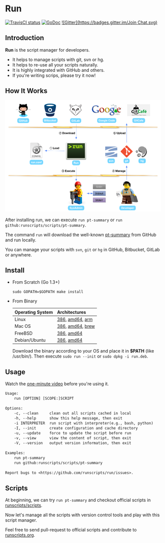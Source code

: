 # Run

[![TravisCI status](https://secure.travis-ci.org/runscripts/run.png)](http://travis-ci.org/runscripts/run) [![GoDoc](https://godoc.org/github.com/runscripts/run?status.svg)](https://godoc.org/github.com/runscripts/run) [![Gitter](https://badges.gitter.im/Join Chat.svg)](https://gitter.im/runscripts/run?utm_source=badge&utm_medium=badge&utm_campaign=pr-badge&utm_content=badge)

## Introduction

**Run** is the script manager for developers.

* It helps to manage scripts with git, svn or hg.
* It helps to re-use all your scripts naturally.
* It is highly integrated with GitHub and others.
* If you're writing scrips, please try it now!

## How It Works

![](how-it-works.png)

After installing run, we can execute `run pt-summary` or `run github:runscripts/scripts/pt-summary`.

The command `run` will download the well-known [pt-summary](http://www.percona.com/doc/percona-toolkit/2.1/pt-summary.html) from GitHub and run locally.

You can manage your scripts with `svn`, `git` or `hg` in GitHub, Bitbucket, GitLab or anywhere.

## Install

* From Scratch (Go 1.3+)

  ```
  sudo GOPATH=$GOPATH make install
  ```

* From Binary

  Operating System | Architectures
  ---------------- | -------------
  Linux            | [386](https://raw.githubusercontent.com/runscripts/run-release/master/0.3.6/linux_386/run), [amd64](https://raw.githubusercontent.com/runscripts/run-release/master/0.3.6/linux_amd64/run), [arm](https://raw.githubusercontent.com/runscripts/run-release/master/0.3.6/linux_arm/run)
  Mac OS           | [386](https://raw.githubusercontent.com/runscripts/run-release/master/0.3.6/darwin_386/run), [amd64](https://raw.githubusercontent.com/runscripts/run-release/master/0.3.6/darwin_amd64/run), [brew](https://github.com/tobegit3hub/homebrew-run)
  FreeBSD          | [386](https://raw.githubusercontent.com/runscripts/run-release/master/0.3.6/freebsd_386/run), [amd64](https://raw.githubusercontent.com/runscripts/run-release/master/0.3.6/freebsd_amd64/run)
  Debian/Ubuntu    | [386](https://raw.githubusercontent.com/runscripts/run-release/master/0.3.6/deb/run_20141224-0.3.6_386.deb), [amd64](https://raw.githubusercontent.com/runscripts/run-release/master/0.3.6/deb/run_20141224-0.3.6_amd64.deb)

  Download the binary according to your OS and place it in **$PATH** (like /usr/bin/). Then execute `sudo run --init` or `sudo dpkg -i run.deb`.
  
## Usage

Watch the [one-minute video](https://www.youtube.com/watch?v=WXUcJvrZP6M) before you're using it.

```
Usage:
	run [OPTION] [SCOPE:]SCRIPT

Options:
	-c, --clean     clean out all scripts cached in local
	-h, --help      show this help message, then exit
	-i INTERPRETER  run script with interpreter(e.g., bash, python)
	-I, --init      create configuration and cache directory
	-u, --update    force to update the script before run
	-v, --view      view the content of script, then exit
	-V, --version   output version information, then exit

Examples:
	run pt-summary
	run github:runscripts/scripts/pt-summary

Report bugs to <https://github.com/runscripts/run/issues>.
```

## Scripts

At beginning, we can try `run pt-summary` and checkout official scripts in [runscripts/scripts](https://github.com/runscripts/scripts).

Now let's manage all the scripts with version control tools and play with this script manager.

Feel free to send pull-request to official scripts and contribute to [runscripts.org](http://runscripts.org/).
